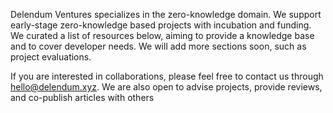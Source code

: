 Delendum Ventures specializes in the zero-knowledge domain. We support early-stage zero-knowledge based projects with incubation and funding. We curated a list of resources below, aiming to provide a knowledge base and to cover developer needs. We will add more sections soon, such as project evaluations.

If you are interested in collaborations, please feel free to contact us through hello@delendum.xyz. We are also open to advise projects, provide reviews, and co-publish articles with others
